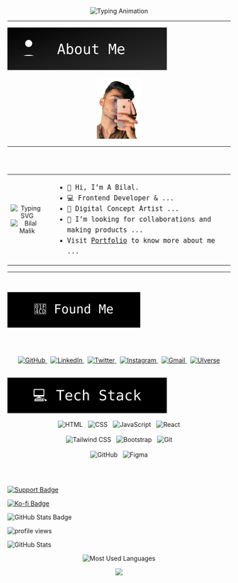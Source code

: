 
<p align="center">
  <img src="https://readme-typing-svg.herokuapp.com?font=Fira+Code&size=24&duration=3000&pause=1000&color=000000&center=true&vCenter=true&width=600&lines=%22Building+-+Designing+-+Creating%22" alt="Typing Animation">
</p>  <hr> 

<img src="https://raw.githubusercontent.com/bilalmalik04/bilalmalik04/main/about-me-btn.svg" alt="About Me Button">

<p align="center">
<!--   <img src="https://github.com/bilalmalik04/bilalmalik04/blob/main/heroBanner.svg" /> -->
  <img src="https://raw.githubusercontent.com/bilalmalik04/bilalmalik04/main/imgPersonal1.png" width="100" alt="My Logo">

</p>

<table>
  <tr>
    <!-- Left: Animation + Avatar -->
    <td align="center" style="padding-right: 20px;">
      <!-- Typing animation (smaller width + height) -->
      <img src="https://readme-typing-svg.demolab.com?font=Fira+Code&size=16&duration=3000&pause=1000&color=000000&center=true&vCenter=true&width=150&height=40&lines=Hey+I+am+Bilal" alt="Typing SVG" />
      <br />
      <!-- Avatar -->
      <img  src="https://github.com/bilalmalik04.png" width="120"  alt="Bilal Malik" />
    </td>
<hr> <br><br>
    <!-- Right: About Me -->
    <td style="vertical-align: top; font-family: monospace; font-size: 15px; line-height: 1.6;">
      <ul>
        <li>👋 Hi, I’m A Bilal.</li>
        <li>💻 Frontend Developer & ...</li>
        <li>🎨 Digital Concept Artist ...</li>
        <li>🤝 I’m looking for collaborations and making products ...</li>
        <li>Visit <a href="https://your-portfolio-link.com" target="_blank">Portfolio</a> to know more about me ...</li>
      </ul>
    </td>
  </tr>
</table>
<hr> <br>

<p align="left">
  <img src="https://raw.githubusercontent.com/bilalmalik04/bilalmalik04/main/found-me-btn.svg" />
</p> <br>
<br>
<p align="center">
  <a href="https://github.com/bilalmalik04" target="_blank">
    <img alt="GitHub" height="32" src="https://cdn.jsdelivr.net/gh/devicons/devicon/icons/github/github-original.svg" />
  </a>&nbsp;
  <a href="#" target="_blank">
    <img alt="LinkedIn" height="32" src="https://cdn.jsdelivr.net/gh/devicons/devicon/icons/linkedin/linkedin-original.svg" />
  </a>&nbsp;
  <a href="#" target="_blank">
    <img alt="Twitter" height="32" src="https://cdn.jsdelivr.net/gh/devicons/devicon/icons/twitter/twitter-original.svg" />
  </a>&nbsp;
  <a  href="#" target="_blank">
    <img alt="Instagram" height="32" src="https://img.icons8.com/fluency/48/instagram-new.png" />
  </a>&nbsp;
  <a href="mailto:infobilalmalik04@gmail.com" target="_blank">
    <img alt="Gmail" height="32" src="https://img.icons8.com/color/48/gmail--v1.png" />
  </a>&nbsp;
  <a href="#" target="_blank">
    <img alt="UIverse" height="32" src="https://uiverse.io/favicon.ico" />
  </a>
</p>
<br>
<img src="https://github.com/bilalmalik04/bilalmalik04/blob/main/tech-stack.svg" />

<p align="center">
  <!-- Row 1: 4 icons -->
  <img src="https://cdn.jsdelivr.net/gh/devicons/devicon/icons/html5/html5-original.svg" height="40" alt="HTML" />
  &nbsp;
  <img src="https://cdn.jsdelivr.net/gh/devicons/devicon/icons/css3/css3-original.svg" height="40" alt="CSS" />
  &nbsp;
  <img src="https://cdn.jsdelivr.net/gh/devicons/devicon/icons/javascript/javascript-original.svg" height="40" alt="JavaScript" />
  &nbsp;
  <img src="https://cdn.jsdelivr.net/gh/devicons/devicon/icons/react/react-original.svg" height="40" alt="React" />
  <br /><br />

  <!-- Row 2: 3 icons -->
  <img src="https://img.icons8.com/color/48/tailwind_css.png" height="40" alt="Tailwind CSS" />
  &nbsp;
  <img src="https://cdn.jsdelivr.net/gh/devicons/devicon/icons/bootstrap/bootstrap-original.svg" height="40" alt="Bootstrap" />
  &nbsp;
  <img src="https://cdn.jsdelivr.net/gh/devicons/devicon/icons/git/git-original.svg" height="40" alt="Git" />
  <br /><br />

  <!-- Row 3: 2 icons -->
  <img src="https://cdn.jsdelivr.net/gh/devicons/devicon/icons/github/github-original.svg" height="40" alt="GitHub" />
  &nbsp;
  <img src="https://cdn.jsdelivr.net/gh/devicons/devicon/icons/figma/figma-original.svg" height="40" alt="Figma" />
  <br /><br />
</p>

<br>
<p align="left">
  <a href="#" target="_blank">
    <img src="https://img.shields.io/badge/%F0%9F%92%96-SUPPORT%20ME-purple?style=for-the-badge" alt="Support Badge"/>
  </a>
</p>

<p align="left">
  <a href="#" target="_blank">
    <img src="https://img.shields.io/badge/Support%20me%20on%20Ko--fi-blue?style=for-the-badge&logo=kofi&logoColor=white" alt="Ko-fi Badge"/>
  </a>
</p>

<p align="left">
  <img src="https://img.shields.io/badge/GITHUB%20STATS-000000?style=for-the-badge&logo=github&logoColor=white" alt="GitHub Stats Badge"/>
</p>

<!-- PROFILE VIEWS COUNTER -->
<p align="left">
  <img src="https://komarev.com/ghpvc/?username=bilalmalik04&label=Profile%20views&color=8000ff&style=flat" alt="profile views" />
</p>

<!-- GITHUB STATS CARD -->
<p align="left">
  <img src="https://github-readme-stats.vercel.app/api?username=bilalmalik04&show_icons=true&theme=tokyonight&rank_icon=percentile" height="180" alt="GitHub Stats" />
</p>

<!-- MOST USED LANGUAGES -->
<p align="center">
  <img src="https://github-readme-stats.vercel.app/api/top-langs/?username=bilalmalik04&layout=compact&theme=tokyonight" height="150" alt="Most Used Languages" />
</p>


<p align="center">
  <img src="https://github-readme-stats.vercel.app/api/pin/?username=bilalmalik04&repo=your-top-repo&theme=tokyonight" />
</p>

